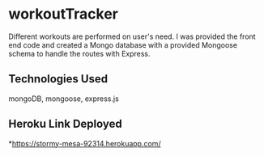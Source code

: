 # workoutTracker

Different workouts are performed on user's need.
  I was provided the front end code and created a Mongo database with a provided Mongoose schema to handle the routes with Express.


## Technologies Used
mongoDB, mongoose, express.js

## Heroku Link Deployed

*https://stormy-mesa-92314.herokuapp.com/